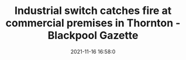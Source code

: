 ---
"title": "Industrial switch catches fire at commercial premises in Thornton - Blackpool Gazette"
"date": "2021-11-16 16:58:0"
"feed_name": "GOOGLENEWSINDUSTRIAL"
"feed_website": "https://news.google.com/search?q=industrial%2Bincident&hl=en-US&gl=US&ceid=US:en"
"feed_rss": "https://news.google.com/rss/search?q=industrial%2Bincident&hl=en-US&gl=US&ceid=US:en"
"link": "https://www.blackpoolgazette.co.uk/news/industrial-switch-catches-fire-at-commercial-premises-in-thornton-3460201"
"source": "{'href': 'https://www.blackpoolgazette.co.uk', 'title': 'Blackpool Gazette'}"
"file": "_posts/2021-1-1-97e65bb871379126be2b770468f127d8b572119e.md"
"accident": "1"
"drilling": "1"
"dead": "0"
"injured": "0"
"arrested": "0"
"place": "unknown place"
"where": "unknown site"
"causes": "unknown"
"place_uri": "unknown place"
---